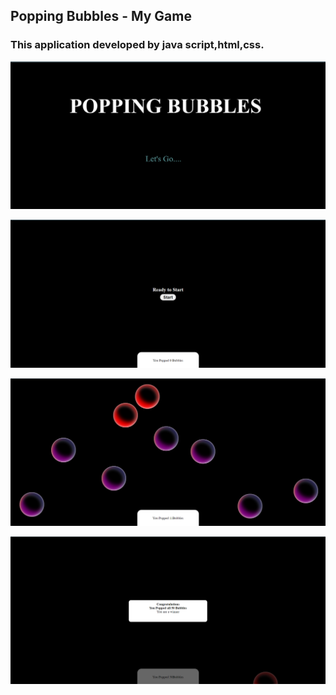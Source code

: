 ## Popping Bubbles - My Game

### This application developed by java script,html,css.

![image of ss](images/Screenshot%20(406).png)

![image of ss](images/Screenshot%20(407).png)

![image of ss](images/Screenshot%20(408).png)

![image of ss](images/Screenshot%20(409).png)

